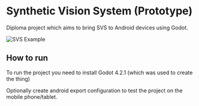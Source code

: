 # Synthetic Vision System (Prototype)

Diploma project which aims to bring SVS to Android devices using Godot.

![SVS Example](result.png)

## How to run

To run the project you need to install Godot 4.2.1 (which was used to create the thing)

Optionally create android export configuration to test the project on the mobile phone/tablet.
